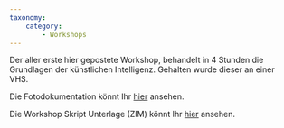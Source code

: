 ```yaml
---
taxonomy:
    category:
        - Workshops
---
```

Der aller erste hier gepostete Workshop, behandelt in 4 Stunden die Grundlagen der künstlichen Intelligenz.
Gehalten wurde dieser an einer VHS.

Die Fotodokumentation könnt Ihr <a href="https://ki-workshop.org/protokoll-ki-grundlagen-4h/">hier</a> ansehen.

Die Workshop Skript Unterlage (ZIM) könnt Ihr <a href="https://ki-workshop.org/skript-ki-grundlagen-4h/">hier</a> ansehen.

